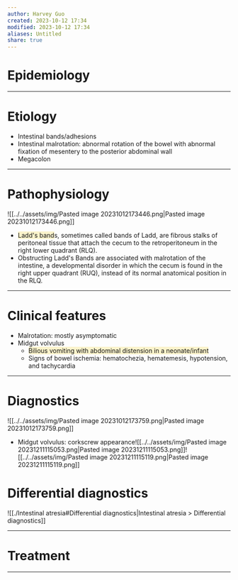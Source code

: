 ```yaml
---
author: Harvey Guo
created: 2023-10-12 17:34
modified: 2023-10-12 17:34
aliases: Untitled
share: true
---
```


# Epidemiology


---
# Etiology
- Intestinal bands/adhesions 
- Intestinal malrotation: abnormal rotation of the bowel with abnormal fixation of mesentery to the posterior abdominal wall 
- Megacolon

---
# Pathophysiology
![[../../assets/img/Pasted image 20231012173446.png|Pasted image 20231012173446.png]]
- <span style="background:rgba(240, 200, 0, 0.2)">Ladd's band</span>s, sometimes called bands of Ladd, are fibrous stalks of peritoneal tissue that attach the cecum to the retroperitoneum in the right lower quadrant (RLQ).
- Obstructing Ladd's Bands are associated with malrotation of the intestine, a developmental disorder in which the cecum is found in the right upper quadrant (RUQ), instead of its normal anatomical position in the RLQ.

---
# Clinical features
- Malrotation: mostly asymptomatic 
- Midgut volvulus
	- <span style="background:rgba(240, 200, 0, 0.2)">Bilious vomiting with abdominal distension in a neonate/infant </span>
	- Signs of bowel ischemia: hematochezia, hematemesis, hypotension, and tachycardia

---
# Diagnostics
![[../../assets/img/Pasted image 20231012173759.png|Pasted image 20231012173759.png]]
- Midgut volvulus: corkscrew appearance![[../../assets/img/Pasted image 20231211115053.png|Pasted image 20231211115053.png]]![[../../assets/img/Pasted image 20231211115119.png|Pasted image 20231211115119.png]]
# Differential diagnostics
![[./Intestinal atresia#Differential diagnostics|Intestinal atresia > Differential diagnostics]]

---
# Treatment


---
